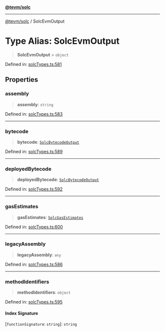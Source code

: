 [**@tevm/solc**](../README.md)

***

[@tevm/solc](../globals.md) / SolcEvmOutput

# Type Alias: SolcEvmOutput

> **SolcEvmOutput** = `object`

Defined in: [solcTypes.ts:581](https://github.com/evmts/compiler/blob/main/packages/solc/src/solcTypes.ts#L581)

## Properties

### assembly

> **assembly**: `string`

Defined in: [solcTypes.ts:583](https://github.com/evmts/compiler/blob/main/packages/solc/src/solcTypes.ts#L583)

***

### bytecode

> **bytecode**: [`SolcBytecodeOutput`](SolcBytecodeOutput.md)

Defined in: [solcTypes.ts:589](https://github.com/evmts/compiler/blob/main/packages/solc/src/solcTypes.ts#L589)

***

### deployedBytecode

> **deployedBytecode**: [`SolcBytecodeOutput`](SolcBytecodeOutput.md)

Defined in: [solcTypes.ts:592](https://github.com/evmts/compiler/blob/main/packages/solc/src/solcTypes.ts#L592)

***

### gasEstimates

> **gasEstimates**: [`SolcGasEstimates`](SolcGasEstimates.md)

Defined in: [solcTypes.ts:600](https://github.com/evmts/compiler/blob/main/packages/solc/src/solcTypes.ts#L600)

***

### legacyAssembly

> **legacyAssembly**: `any`

Defined in: [solcTypes.ts:586](https://github.com/evmts/compiler/blob/main/packages/solc/src/solcTypes.ts#L586)

***

### methodIdentifiers

> **methodIdentifiers**: `object`

Defined in: [solcTypes.ts:595](https://github.com/evmts/compiler/blob/main/packages/solc/src/solcTypes.ts#L595)

#### Index Signature

\[`functionSignature`: `string`\]: `string`
